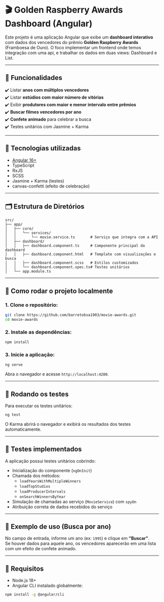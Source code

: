 
# 🎬 Golden Raspberry Awards Dashboard (Angular)

Este projeto é uma aplicação Angular que exibe um **dashboard interativo** com dados dos vencedores do prêmio **Golden Raspberry Awards** (Framboesa de Ouro). O foco implementar um frontend onde temos integração com uma api, e trabalhar os dados em duas views: Dashboard e List.

---

## 📌 Funcionalidades

✔️ Listar **anos com múltiplos vencedores**  
✔️ Listar **estúdios com maior número de vitórias**  
✔️ Exibir **produtores com maior e menor intervalo entre prêmios**  
✔️ **Buscar filmes vencedores por ano**  
✔️ **Confete animado** para celebrar a busca  
✔️ Testes unitários com Jasmine + Karma

---

## 🧠 Tecnologias utilizadas

- [Angular 16+](https://angular.io/)
- TypeScript
- RxJS
- SCSS
- Jasmine + Karma (testes)
- canvas-confetti (efeito de celebração)

---

## 🗂️ Estrutura de Diretórios

```
src/
├── app/
│   ├── core/
│   │   └── services/
│   │       └── movie.service.ts       # Serviço que integra com a API
│   ├── dashboard/
│   │   ├── dashboard.component.ts     # Componente principal do dashboard
│   │   ├── dashboard.component.html   # Template com visualizações e busca
│   │   ├── dashboard.component.scss   # Estilos customizados
│   │   └── dashboard.component.spec.ts# Testes unitários
│   └── app.module.ts
```

---

## 🚀 Como rodar o projeto localmente

### 1. Clone o repositório:

```bash
git clone https://github.com/barretobsa1903/movie-awards.git
cd movie-awards
```

### 2. Instale as dependências:

```bash
npm install
```

### 3. Inicie a aplicação:

```bash
ng serve
```

Abra o navegador e acesse `http://localhost:4200`.

---

## 🧪 Rodando os testes

Para executar os testes unitários:

```bash
ng test
```

O Karma abrirá o navegador e exibirá os resultados dos testes automaticamente.

---

## 🧬 Testes implementados

A aplicação possui testes unitários cobrindo:

- Inicialização do componente (`ngOnInit`)
- Chamada dos métodos:
  - `loadYearsWithMultipleWinners`
  - `loadTopStudios`
  - `loadProducerIntervals`
  - `onSearchWinnersByYear`
- Simulação de chamadas ao serviço (`MovieService`) com `spyOn`
- Atribuição correta de dados recebidos do serviço

---

## 🧾 Exemplo de uso (Busca por ano)

No campo de entrada, informe um ano (ex: `1995`) e clique em **"Buscar"**.  
Se houver dados para aquele ano, os vencedores aparecerão em uma lista com um efeito de confete animado.

---

## 📄 Requisitos

- Node.js 18+
- Angular CLI instalado globalmente:

```bash
npm install -g @angular/cli
```


